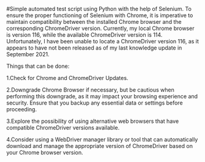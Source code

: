 #Simple automated test script using Python with the help of Selenium.
To ensure the proper functioning of Selenium with Chrome, it is imperative to maintain compatibility between the installed Chrome browser and the corresponding ChromeDriver version. Currently, my local Chrome browser is version 116, while the available ChromeDriver version is 114. Unfortunately, I have been unable to locate a ChromeDriver version 116, as it appears to have not been released as of my last knowledge update in September 2021.

Things that can be done:

1.Check for Chrome and ChromeDriver Updates.

2.Downgrade Chrome Browser if necessary, but be cautious when performing this downgrade, as it may impact your browsing experience and security. Ensure that you backup any essential data or settings before proceeding.

3.Explore the possibility of using alternative web browsers that have compatible ChromeDriver versions available.

4.Consider using a WebDriver manager library or tool that can automatically download and manage the appropriate version of ChromeDriver based on your Chrome browser version. 

